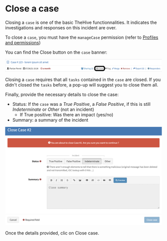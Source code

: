 # Close a case

Closing a `case` is one of the basic TheHive functionnalities. It indicates the investigations and responses on this incident are over.

To close a `case`, you must have the `manageCase` permission (refer to [Profiles and permissions](../../Administrators/profiles/))

You can find the Close button on the `case` banner:

![close case](./images/close-case.png)

Closing a `case` requires that all `tasks` contained in the `case` are closed. If you didn't closed the `tasks` before, a pop-up will suggest you to close them all.

Finally, provide the necessary details to close the case:

- Status: If the `case` was a *True Positive*, a *False Positive*, if this is still *Indeterminate* or *Other* (not an incident)
    - If True positive: Was there an impact (yes/no)
- Summary: a summary of the incident

![close case](./images/close-case-details.png)

Once the details provided, clic on Close case.